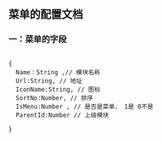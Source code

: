 ## 菜单的配置文档

### 一：菜单的字段

``` vue

{
  Name：String ,// 模块名称
  Url:String, // 地址
  IconName:String, // 图标
  SortNo:Number, // 排序
  IsMenu:Number , // 是否是菜单， 1是 0不是
  ParentId:Number // 上级模块

}

```
